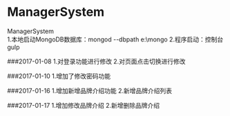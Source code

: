 # ManagerSystem
ManagerSystem<br>
1.本地启动MongoDB数据库：mongod --dbpath e:\mongo
2.程序启动：控制台 gulp


###2017-01-08
1.对登录功能进行修改
2.对页面点击切换进行修改

###2017-01-10
1.增加了修改密码功能

###2017-01-16
1.增加新增品牌介绍功能
2.新增品牌介绍列表

###2017-01-17
1.增加修改品牌介绍
2.新增删除品牌介绍
